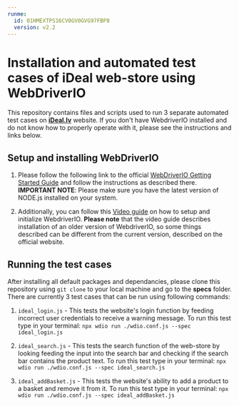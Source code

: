 ```yaml
---
runme:
  id: 01HMEXTPS16CV0GV0GVG97FBP8
  version: v2.2
---
```


# Installation and automated test cases of iDeal web-store using WebDriverIO

This repository contains files and scripts used to run 3 separate automated test cases on [**iDeal.lv**](https://www.ideal.lv) website.
If you don't have WebdriverIO installed and do not know how to properly operate with it, please see the instructions and links below.

## Setup and installing WebDriverIO

1) Please follow the following link to the official [WebDriverIO Getting Started Guide](https://webdriver.io/docs/gettingstarted) and follow the instructions as described there. **IMPORTANT NOTE**: Please make sure you have the latest version of NODE.js installed on your system.

2) Additionally, you can follow this [Video guide](https://www.youtube.com/watch?v=qx2mCbKi6N4) on how to setup and initialize WebdriverIO. **Please note** that the video guide describes installation of an older version of WebdriverIO, so some things described can be different from the current version, described on the official website.

## Running the test cases

After installing all default packages and dependancies, please clone this repository using `git clone` to your local machine and go to the **specs** folder.
There are currently 3 test cases that can be run using following commands:

1) `ideal_login.js` - This tests the website's login function by feeding incorrect user credentials to receive a warning message. To run this test type in your terminal: `npx wdio run ./wdio.conf.js --spec ideal_login.js`

2) `ideal_search.js` - This tests the search function of the web-store by looking feeding the input into the search bar and checking if the search bar contains the product text. To run this test type in your terminal: `npx wdio run ./wdio.conf.js --spec ideal_search.js`

3) `ideal_addBasket.js` - This tests the website's ability to add a product to a basket and remove it from it. To run this test type in your terminal: `npx wdio run ./wdio.conf.js --spec ideal_addBasket.js`